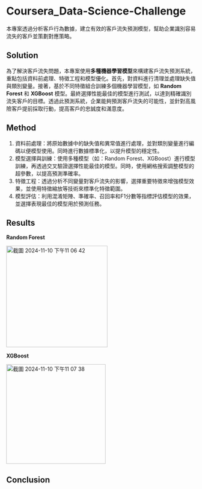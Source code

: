 # Coursera_Data-Science-Challenge
本專案透過分析客戶行為數據，建立有效的客戶流失預測模型，幫助企業識別容易流失的客戶並策劃對應策略。
## Solution
為了解決客戶流失問題，本專案使用**多種機器學習模型**來構建客戶流失預測系統，重點包括資料前處理、特徵工程和模型優化。首先，對資料進行清理並處理缺失值與類別變量。接著，基於不同特徵組合訓練多個機器學習模型，如 **Random Forest** 和 **XGBoost** 模型。最終選擇性能最佳的模型進行測試，以達到精確識別流失客戶的目標。透過此預測系統，企業能夠預測客戶流失的可能性，並針對高風險客戶提前採取行動，提高客戶的忠誠度和滿意度。
## Method
1. 資料前處理：將原始數據中的缺失值和異常值進行處理，並對類別變量進行編碼以便模型使用。同時進行數據標準化，以提升模型的穩定性。
2. 模型選擇與訓練：使用多種模型（如：Random Forest、XGBoost）進行模型訓練，再透過交叉驗證選擇性能最佳的模型。同時，使用網格搜索調整模型的超參數，以提高預測準確率。
3. 特徵工程：透過分析不同變量對客戶流失的影響，選擇重要特徵來增強模型效果，並使用特徵縮放等技術來標準化特徵範圍。
4. 模型評估：利用混淆矩陣、準確率、召回率和F1分數等指標評估模型的效果，並選擇表現最佳的模型用於預測任務。
## Results
**Random Forest**

<img width="269" alt="截圖 2024-11-10 下午11 06 42" src="https://github.com/user-attachments/assets/48c5ae36-46f4-4c8d-af9a-5a533236f015">

**XGBoost**

<img width="264" alt="截圖 2024-11-10 下午11 07 38" src="https://github.com/user-attachments/assets/63b7131d-87db-466e-bd63-9c0492fba437">

## Conclusion

